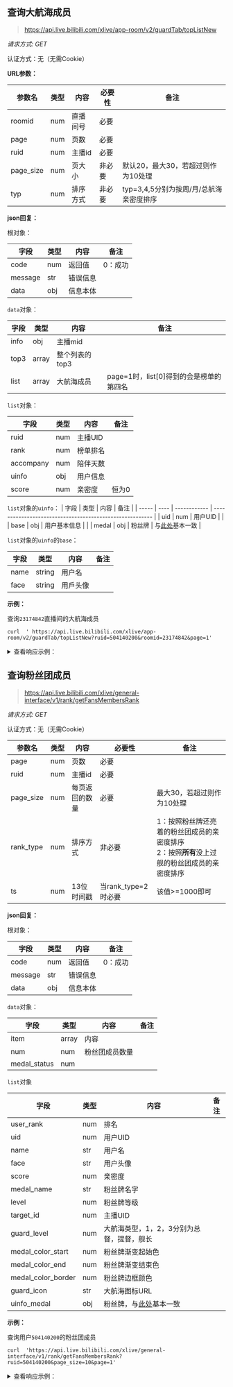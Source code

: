 ## 查询大航海成员
> https://api.live.bilibili.com/xlive/app-room/v2/guardTab/topListNew

*请求方式: GET*

认证方式：无（无需Cookie）

**URL参数：**

| 参数名    | 类型 | 内容     | 必要性 | 备注                                    |
| --------- | ---- | -------- | ------ | --------------------------------------- |
| roomid    | num  | 直播间号 | 必要   |                                         |
| page      | num  | 页数     | 必要   |                                         |
| ruid      | num  | 主播id   | 必要   |                                         |
| page_size | num  | 页大小   | 非必要 | 默认20，最大30，若超过则作为10处理      |
| typ       | num  | 排序方式 | 非必要 | typ=3,4,5分别为按周/月/总航海亲密度排序 |

**json回复：**

根对象：

| 字段    | 类型 | 内容     | 备注    |
| ------- | ---- | -------- | ------- |
| code    | num  | 返回值   | 0：成功 |
| message | str  | 错误信息 |         |
| data    | obj  | 信息本体 |         |

`data`对象：

| 字段 | 类型  | 内容           | 备注                                    |
| ---- | ----- | -------------- | --------------------------------------- |
| info | obj   | 主播mid        |                                         |
| top3 | array | 整个列表的top3 |
| list | array | 大航海成员     | page=1时，list[0]得到的会是榜单的第四名 |

`list`对象：

| 字段      | 类型 | 内容     | 备注  |
| --------- | ---- | -------- | ----- |
| ruid      | num  | 主播UID  |       |
| rank      | num  | 榜单排名 |       |
| accompany | num  | 陪伴天数 |       |
| uinfo     | obj  | 用户信息 |       |
| score     | num  | 亲密度   | 恒为0 |

`list`对象的`uinfo`：
| 字段  | 类型 | 内容         | 备注                                                     |
| ----- | ---- | ------------ | -------------------------------------------------------- |
| uid   | num  | 用户UID      |                                                          |
| base  | obj  | 用户基本信息 |                                                          |
| medal | obj  | 粉丝牌       | 与[此处](/bilibili-API-collect/docs/user/medals)基本一致 |

`list`对象的`uinfo`的`base`：

| 字段 | 类型   | 内容     | 备注 |
| ---- | ------ | -------- | ---- |
| name | string | 用户名   |      |
| face | string | 用戶头像 |      |


**示例：**

查询`23174842`直播间的大航海成员


```shell
curl  ' https://api.live.bilibili.com/xlive/app-room/v2/guardTab/topListNew?ruid=504140200&roomid=23174842&page=1'
```


<details>
<summary>查看响应示例：</summary>

```json
{
    "code": 0,
    "message": "0",
    "ttl": 1,
    "data": {
        "info": {
            "num": 23,
            "page": 10,
            "now": 1,
            "achievement_level": 1,
            "anchor_guard_achieve_level": 0,
            "achievement_icon_src": "",
            "buy_guard_icon_src": "https://i0.hdslb.com/bfs/live/4a481b491767f9d91165a4631252de4503d63a17.png",
            "rule_doc_src": "",
            "ex_background_src": "https://i0.hdslb.com/bfs/live/d0e938839a9dee733e8a7f9f6a3a132108ae22bc.png",
            "color_start": "",
            "color_end": "",
            "tab_color": [
                "#4DDDDBD5",
                "#26CFCBC0"
            ],
            "title_color": [
                "#FFC9CCD0",
                "#FF9499A0"
            ]
        },
        "list": [
            {
                "ruid": 504140200,
                "rank": 4,
                "accompany": 36,
                "uinfo": {
                    "uid": 432911315,
                    "base": {
                        "name": "幻想乡的年华",
                        "face": "https://i2.hdslb.com/bfs/face/5ddde7a8466aa2d60d082ccfc08a0267445b193b.jpg",
                        "name_color": 0,
                        "is_mystery": false,
                        "risk_ctrl_info": null,
                        "origin_info": {
                            "name": "幻想乡的年华",
                            "face": "https://i2.hdslb.com/bfs/face/5ddde7a8466aa2d60d082ccfc08a0267445b193b.jpg"
                        },
                        "official_info": {
                            "role": 0,
                            "title": "",
                            "desc": "",
                            "type": -1
                        },
                        "name_color_str": ""
                    },
                    "medal": {
                        "name": "软饭兔",
                        "level": 25,
                        "color_start": 398668,
                        "color_end": 6850801,
                        "color_border": 16771156,
                        "color": 398668,
                        "id": 0,
                        "typ": 0,
                        "is_light": 1,
                        "ruid": 504140200,
                        "guard_level": 2,
                        "score": 0,
                        "guard_icon": "",
                        "honor_icon": "",
                        "v2_medal_color_start": "#4775EFCC",
                        "v2_medal_color_end": "#4775EFCC",
                        "v2_medal_color_border": "#58A1F8FF",
                        "v2_medal_color_text": "#FFFFFFFF",
                        "v2_medal_color_level": "#000B7099",
                        "user_receive_count": 0
                    },
                    "wealth": null,
                    "title": null,
                    "guard": {
                        "level": 2,
                        "expired_str": ""
                    },
                    "uhead_frame": null,
                    "guard_leader": null
                },
                "score": 0
            },
            {
                "ruid": 504140200,
                "rank": 5,
                "accompany": 513,
                "uinfo": {
                    "uid": 7816639,
                    "base": {
                        "name": "在这样的时光",
                        "face": "https://i1.hdslb.com/bfs/face/3b0091dda76e095351907e9c708b9571716aa3e1.jpg",
                        "name_color": 0,
                        "is_mystery": false,
                        "risk_ctrl_info": null,
                        "origin_info": {
                            "name": "在这样的时光",
                            "face": "https://i1.hdslb.com/bfs/face/3b0091dda76e095351907e9c708b9571716aa3e1.jpg"
                        },
                        "official_info": {
                            "role": 0,
                            "title": "",
                            "desc": "",
                            "type": -1
                        },
                        "name_color_str": ""
                    },
                    "medal": {
                        "name": "软饭兔",
                        "level": 30,
                        "color_start": 2951253,
                        "color_end": 10329087,
                        "color_border": 6809855,
                        "color": 2951253,
                        "id": 0,
                        "typ": 0,
                        "is_light": 1,
                        "ruid": 504140200,
                        "guard_level": 3,
                        "score": 0,
                        "guard_icon": "",
                        "honor_icon": "",
                        "v2_medal_color_start": "#9660E5CC",
                        "v2_medal_color_end": "#9660E5CC",
                        "v2_medal_color_border": "#D47AFFFF",
                        "v2_medal_color_text": "#FFFFFFFF",
                        "v2_medal_color_level": "#6C00A099",
                        "user_receive_count": 0
                    },
                    "wealth": null,
                    "title": null,
                    "guard": {
                        "level": 3,
                        "expired_str": ""
                    },
                    "uhead_frame": null,
                    "guard_leader": null
                },
                "score": 0
            }
        ],
        "top3": [
            {
                "ruid": 504140200,
                "rank": 1,
                "accompany": 306,
                "uinfo": {
                    "uid": 85743027,
                    "base": {
                        "name": "-小fa---",
                        "face": "https://i0.hdslb.com/bfs/face/82b2d0fef27b7b69be0d121b3ef0491504bbaae8.jpg",
                        "name_color": 0,
                        "is_mystery": false,
                        "risk_ctrl_info": null,
                        "origin_info": {
                            "name": "-小fa---",
                            "face": "https://i0.hdslb.com/bfs/face/82b2d0fef27b7b69be0d121b3ef0491504bbaae8.jpg"
                        },
                        "official_info": {
                            "role": 0,
                            "title": "",
                            "desc": "",
                            "type": -1
                        },
                        "name_color_str": ""
                    },
                    "medal": {
                        "name": "软饭兔",
                        "level": 30,
                        "color_start": 2951253,
                        "color_end": 10329087,
                        "color_border": 16771156,
                        "color": 2951253,
                        "id": 0,
                        "typ": 0,
                        "is_light": 1,
                        "ruid": 504140200,
                        "guard_level": 2,
                        "score": 0,
                        "guard_icon": "",
                        "honor_icon": "",
                        "v2_medal_color_start": "#9660E5CC",
                        "v2_medal_color_end": "#9660E5CC",
                        "v2_medal_color_border": "#D47AFFFF",
                        "v2_medal_color_text": "#FFFFFFFF",
                        "v2_medal_color_level": "#6C00A099",
                        "user_receive_count": 0
                    },
                    "wealth": null,
                    "title": null,
                    "guard": {
                        "level": 2,
                        "expired_str": ""
                    },
                    "uhead_frame": null,
                    "guard_leader": null
                },
                "score": 0
            },
            {
                "ruid": 504140200,
                "rank": 2,
                "accompany": 1005,
                "uinfo": {
                    "uid": 28601039,
                    "base": {
                        "name": "捏软软的上帝",
                        "face": "https://i2.hdslb.com/bfs/face/1f2a9b20294452d5c6ce9f40c66b186ef57b92e5.jpg",
                        "name_color": 0,
                        "is_mystery": false,
                        "risk_ctrl_info": null,
                        "origin_info": {
                            "name": "捏软软的上帝",
                            "face": "https://i2.hdslb.com/bfs/face/1f2a9b20294452d5c6ce9f40c66b186ef57b92e5.jpg"
                        },
                        "official_info": {
                            "role": 0,
                            "title": "",
                            "desc": "",
                            "type": -1
                        },
                        "name_color_str": ""
                    },
                    "medal": {
                        "name": "软饭兔",
                        "level": 29,
                        "color_start": 2951253,
                        "color_end": 10329087,
                        "color_border": 16771156,
                        "color": 2951253,
                        "id": 0,
                        "typ": 0,
                        "is_light": 1,
                        "ruid": 504140200,
                        "guard_level": 2,
                        "score": 0,
                        "guard_icon": "",
                        "honor_icon": "",
                        "v2_medal_color_start": "#9660E5CC",
                        "v2_medal_color_end": "#9660E5CC",
                        "v2_medal_color_border": "#D47AFFFF",
                        "v2_medal_color_text": "#FFFFFFFF",
                        "v2_medal_color_level": "#6C00A099",
                        "user_receive_count": 0
                    },
                    "wealth": null,
                    "title": null,
                    "guard": {
                        "level": 2,
                        "expired_str": ""
                    },
                    "uhead_frame": null,
                    "guard_leader": null
                },
                "score": 0
            },
            {
                "ruid": 504140200,
                "rank": 3,
                "accompany": 95,
                "uinfo": {
                    "uid": 3546834244995088,
                    "base": {
                        "name": "老实逸流-恩师软软riu",
                        "face": "https://i1.hdslb.com/bfs/face/0b1f95d926acfb06c8d7d9c66d2e1fabf3e1a3c4.jpg",
                        "name_color": 0,
                        "is_mystery": false,
                        "risk_ctrl_info": null,
                        "origin_info": {
                            "name": "老实逸流-恩师软软riu",
                            "face": "https://i1.hdslb.com/bfs/face/0b1f95d926acfb06c8d7d9c66d2e1fabf3e1a3c4.jpg"
                        },
                        "official_info": {
                            "role": 0,
                            "title": "",
                            "desc": "",
                            "type": -1
                        },
                        "name_color_str": ""
                    },
                    "medal": {
                        "name": "软饭兔",
                        "level": 28,
                        "color_start": 398668,
                        "color_end": 6850801,
                        "color_border": 16771156,
                        "color": 398668,
                        "id": 0,
                        "typ": 0,
                        "is_light": 1,
                        "ruid": 504140200,
                        "guard_level": 2,
                        "score": 0,
                        "guard_icon": "",
                        "honor_icon": "",
                        "v2_medal_color_start": "#4775EFCC",
                        "v2_medal_color_end": "#4775EFCC",
                        "v2_medal_color_border": "#58A1F8FF",
                        "v2_medal_color_text": "#FFFFFFFF",
                        "v2_medal_color_level": "#000B7099",
                        "user_receive_count": 0
                    },
                    "wealth": null,
                    "title": null,
                    "guard": {
                        "level": 2,
                        "expired_str": ""
                    },
                    "uhead_frame": null,
                    "guard_leader": null
                },
                "score": 0
            }
        ],
        "my_follow_info": {
            "accompany_days": 0,
            "auto_renew": 0,
            "renew_remind": {
                "content": "",
                "type": 0,
                "hint": ""
            },
            "rank": 0,
            "ruid": 0,
            "uinfo": null,
            "expired_time": ""
        },
        "guard_warn": {
            "is_warn": 0,
            "warn": "",
            "expired": 0,
            "will_expired": 0,
            "address": ""
        },
        "exist_benefit": false,
        "remind_benefit": "立即上船",
        "ab": {
            "guard_accompany_list": 1
        },
        "remind_msg": "头号粉丝大航海，上船后可上榜",
        "typ": 0,
        "extop": null,
        "guard_leader": null,
        "main_text": "",
        "sub_text": "",
        "btn_type": 1,
        "prompt_text": "头号粉丝大航海，等你来上船"
    }
}
```

</details>


## 查询粉丝团成员


> https://api.live.bilibili.com/xlive/general-interface/v1/rank/getFansMembersRank

*请求方式: GET*

认证方式：无（无需Cookie）

| 参数名    | 类型 | 内容           | 必要性              | 备注                                                                                            |
| --------- | ---- | -------------- | ------------------- | ----------------------------------------------------------------------------------------------- |
| page      | num  | 页数           | 必要                |                                                                                                 |
| ruid      | num  | 主播id         | 必要                |                                                                                                 |
| page_size | num  | 每页返回的数量 | 必要                | 最大30，若超过则作为10处理                                                                      |
| rank_type | num  | 排序方式       | 非必要              | 1：按照粉丝牌还亮着的粉丝团成员的亲密度排序<br> 2：按照**所有**没上过舰的粉丝团成员的亲密度排序 |
| ts        | num  | 13位时间戳     | 当rank_type=2时必要 | 该值>=1000即可                                                                                  |

**json回复：**

根对象：

| 字段    | 类型 | 内容     | 备注    |
| ------- | ---- | -------- | ------- |
| code    | num  | 返回值   | 0：成功 |
| message | str  | 错误信息 |         |
| data    | obj  | 信息本体 |         |

`data`对象：

| 字段         | 类型  | 内容           | 备注 |
| ------------ | ----- | -------------- | ---- |
| item         | array | 内容           |      |
| num          | num   | 粉丝团成员数量 |
| medal_status | num   |                |

`list`对象

| 字段               | 类型 | 内容                                                             | 备注 |
| ------------------ | ---- | ---------------------------------------------------------------- | ---- |
| user_rank          | num  | 排名                                                             |
| uid                | num  | 用户UID                                                          |
| name               | str  | 用户名                                                           |
| face               | str  | 用户头像                                                         |
| score              | num  | 亲密度                                                           |
| medal_name         | str  | 粉丝牌名字                                                       |
| level              | num  | 粉丝牌等级                                                       |
| target_id          | num  | 主播UID                                                          |
| guard_level        | num  | 大航海类型，1，2，3分别为总督，提督，舰长                        |
| medal_color_start  | num  | 粉丝牌渐变起始色                                                 |
| medal_color_end    | num  | 粉丝牌渐变结束色                                                 |
| medal_color_border | num  | 粉丝牌边框颜色                                                   |
| guard_icon         | str  | 大航海图标URL                                                    |
| uinfo_medal        | obj  | 粉丝牌，与[此处](/bilibili-API-collect/docs/user/medals)基本一致 |


**示例：**

查询用户`504140200`的粉丝团成员

```shell
curl  'https://api.live.bilibili.com/xlive/general-interface/v1/rank/getFansMembersRank?ruid=504140200&page_size=10&page=1'
```

<details>
<summary>查看响应示例：</summary>

```json
{
  "code": 0,
  "message": "0",
  "ttl": 1,
  "data": {
    "item": [
      {
        "user_rank": 1,
        "uid": 85743027,
        "name": "小软兔のfa",
        "face": "https://i0.hdslb.com/bfs/face/bdbcabf8d927844ae4f8f9c65862077e29afb989.jpg",
        "score": 50990540,
        "medal_name": "软饭兔",
        "level": 30,
        "target_id": 504140200,
        "special": "",
        "guard_level": 3,
        "medal_color_start": 2951253,
        "medal_color_end": 10329087,
        "medal_color_border": 6809855,
        "guard_icon": "https://i0.hdslb.com/bfs/live/143f5ec3003b4080d1b5f817a9efdca46d631945.png",
        "honor_icon": "",
        "uinfo_medal": {
          "name": "软饭兔",
          "level": 30,
          "color_start": 2951253,
          "color_end": 10329087,
          "color_border": 6809855,
          "color": 0,
          "id": 0,
          "typ": 0,
          "is_light": 1,
          "ruid": 504140200,
          "guard_level": 3,
          "score": 50990540,
          "guard_icon": "https://i0.hdslb.com/bfs/live/143f5ec3003b4080d1b5f817a9efdca46d631945.png",
          "honor_icon": "",
          "v2_medal_color_start": "#9660E5CC",
          "v2_medal_color_end": "#9660E5CC",
          "v2_medal_color_border": "#D47AFFFF",
          "v2_medal_color_text": "#FFFFFFFF",
          "v2_medal_color_level": "#6C00A099",
          "user_receive_count": 0
        },
        "tag": null,
        "is_pokeable": false
      },
      {
        "user_rank": 2,
        "uid": 7816639,
        "name": "在这样的时光",
        "face": "https://i1.hdslb.com/bfs/face/3b0091dda76e095351907e9c708b9571716aa3e1.jpg",
        "score": 50704568,
        "medal_name": "软饭兔",
        "level": 30,
        "target_id": 504140200,
        "special": "",
        "guard_level": 3,
        "medal_color_start": 2951253,
        "medal_color_end": 10329087,
        "medal_color_border": 6809855,
        "guard_icon": "https://i0.hdslb.com/bfs/live/143f5ec3003b4080d1b5f817a9efdca46d631945.png",
        "honor_icon": "",
        "uinfo_medal": {
          "name": "软饭兔",
          "level": 30,
          "color_start": 2951253,
          "color_end": 10329087,
          "color_border": 6809855,
          "color": 0,
          "id": 0,
          "typ": 0,
          "is_light": 1,
          "ruid": 504140200,
          "guard_level": 3,
          "score": 50704568,
          "guard_icon": "https://i0.hdslb.com/bfs/live/143f5ec3003b4080d1b5f817a9efdca46d631945.png",
          "honor_icon": "",
          "v2_medal_color_start": "#9660E5CC",
          "v2_medal_color_end": "#9660E5CC",
          "v2_medal_color_border": "#D47AFFFF",
          "v2_medal_color_text": "#FFFFFFFF",
          "v2_medal_color_level": "#6C00A099",
          "user_receive_count": 0
        },
        "tag": null,
        "is_pokeable": false
      }
    ],
    "num": 89,
    "medal_status": 1
  }
}
```

</details>
